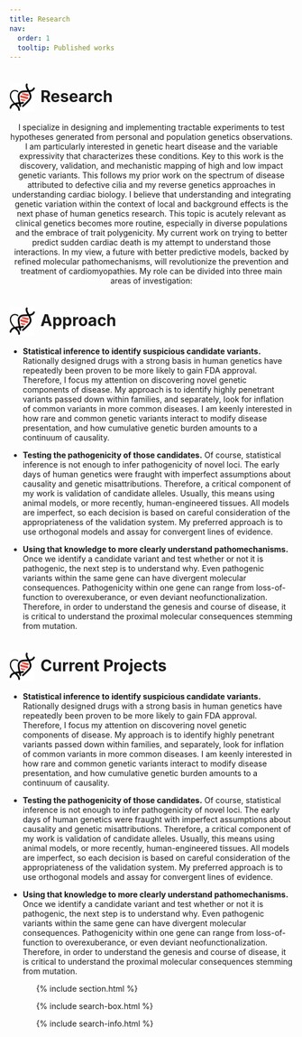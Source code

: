 ```yaml
---
title: Research
nav:
  order: 1
  tooltip: Published works
---
```


# <img src="heart_icon.png" alt="Research" style="width: 45px; height: 50px; margin-right: 10px; vertical-align: middle;">Research

<div style="text-align: center;">  
  
   <p>I specialize in designing and implementing tractable experiments to test hypotheses generated from personal and population genetics observations. I am particularly interested in genetic heart disease and the variable expressivity that characterizes these conditions. Key to this work is the discovery, validation, and mechanistic mapping of high and low impact genetic variants. This follows my prior work on the spectrum of disease attributed to defective cilia and my reverse genetics approaches in understanding cardiac biology. I believe that understanding and integrating genetic variation within the context of local and background effects is the next phase of human genetics research. This topic is acutely relevant as clinical genetics becomes more routine, especially in diverse populations and the embrace of trait polygenicity. My current work on trying to better predict sudden cardiac death is my attempt to understand those interactions. In my view, a future with better predictive models, backed by refined molecular pathomechanisms, will revolutionize the prevention and treatment of cardiomyopathies.  My role can be divided into three main areas of investigation:
</p>

  
</div>


# <img src="heart_icon.png" alt="Research" style="width: 45px; height: 50px; margin-right: 10px; vertical-align: middle;">Approach

<div style="text-align: left;">
  <ul>
    <li><strong>Statistical inference to identify suspicious candidate variants.</strong> Rationally designed drugs with a strong basis in human genetics have repeatedly been proven to be more likely to gain FDA approval. Therefore, I focus my attention on discovering novel genetic components of disease. My approach is to identify highly penetrant variants passed down within families, and separately, look for inflation of common variants in more common diseases. I am keenly interested in how rare and common genetic variants interact to modify disease presentation, and how cumulative genetic burden amounts to a continuum of causality.</li>
  </ul>

 
 <ul>
    <li><strong>Testing the pathogenicity of those candidates.</strong> Of course, statistical inference is not enough to infer pathogenicity of novel loci. The early days of human genetics were fraught with imperfect assumptions about causality and genetic misattributions. Therefore, a critical component of my work is validation of candidate alleles. Usually, this means using animal models, or more recently, human-engineered tissues. All models are imperfect, so each decision is based on careful consideration of the appropriateness of the validation system. My preferred approach is to use orthogonal models and assay for convergent lines of evidence.</li>
 </ul>
 
 <ul>
 <li><strong>Using that knowledge to more clearly understand pathomechanisms.</strong> Once we identify a candidate variant and test whether or not it is pathogenic, the next step is to understand why. Even pathogenic variants within the same gene can have divergent molecular consequences. Pathogenicity within one gene can range from loss-of-function to overexuberance, or even deviant neofunctionalization. Therefore, in order to understand the genesis and course of disease, it is critical to understand the proximal molecular consequences stemming from mutation.</li>
</ul>
  
# <img src="heart_icon.png" alt="Research" style="width: 45px; height: 50px; margin-right: 10px; vertical-align: middle;">Current Projects

<div>

<div style="text-align: left;">
  <ul>
    <li><strong>Statistical inference to identify suspicious candidate variants.</strong> Rationally designed drugs with a strong basis in human genetics have repeatedly been proven to be more likely to gain FDA approval. Therefore, I focus my attention on discovering novel genetic components of disease. My approach is to identify highly penetrant variants passed down within families, and separately, look for inflation of common variants in more common diseases. I am keenly interested in how rare and common genetic variants interact to modify disease presentation, and how cumulative genetic burden amounts to a continuum of causality.</li>
  </ul>

 
 <ul>
    <li><strong>Testing the pathogenicity of those candidates.</strong> Of course, statistical inference is not enough to infer pathogenicity of novel loci. The early days of human genetics were fraught with imperfect assumptions about causality and genetic misattributions. Therefore, a critical component of my work is validation of candidate alleles. Usually, this means using animal models, or more recently, human-engineered tissues. All models are imperfect, so each decision is based on careful consideration of the appropriateness of the validation system. My preferred approach is to use orthogonal models and assay for convergent lines of evidence.</li>
 </ul>
 
 <ul>
 <li><strong>Using that knowledge to more clearly understand pathomechanisms.</strong> Once we identify a candidate variant and test whether or not it is pathogenic, the next step is to understand why. Even pathogenic variants within the same gene can have divergent molecular consequences. Pathogenicity within one gene can range from loss-of-function to overexuberance, or even deviant neofunctionalization. Therefore, in order to understand the genesis and course of disease, it is critical to understand the proximal molecular consequences stemming from mutation.</li>
<ul>


{% include section.html %}

{% include search-box.html %}

{% include search-info.html %}
